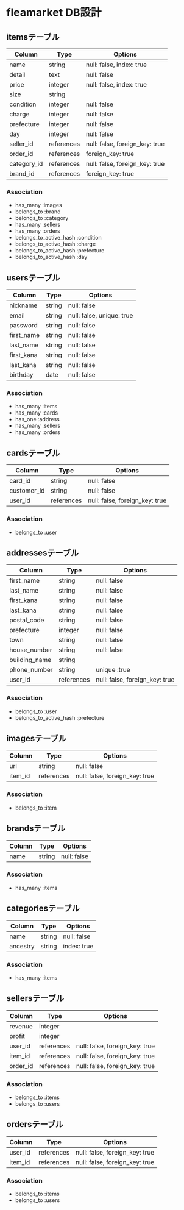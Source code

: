 # fleamarket DB設計
## itemsテーブル
|Column|Type|Options|
|------|----|-------|
|name|string|null: false, index: true|
|detail|text|null: false|
|price|integer|null: false, index: true|
|size|string||
|condition|integer|null: false|
|charge|integer|null: false|
|prefecture|integer|null: false|
|day|integer|null: false|
|seller_id|references|null: false, foreign_key: true|
|order_id|references|foreign_key: true|
|category_id|references|null: false, foreign_key: true|
|brand_id|references|foreign_key: true|
### Association
- has_many :images
- belongs_to :brand
- belongs_to :category
- has_many :sellers
- has_many :orders
- belongs_to_active_hash :condition
- belongs_to_active_hash :charge
- belongs_to_active_hash :prefecture
- belongs_to_active_hash :day


## usersテーブル
|Column|Type|Options|
|------|----|-------|
|nickname|string|null: false|
|email|string|null: false, unique: true|
|password|string|null: false|
|first_name|string|null: false|
|last_name|string|null: false|
|first_kana|string|null: false|
|last_kana|string|null: false|
|birthday|date|null: false|
### Association
- has_many :items
- has_many :cards
- has_one :address
- has_many :sellers
- has_many :orders

## cardsテーブル
|Column|Type|Options|
|------|----|-------|
|card_id|string|null: false|
|customer_id|string|null: false|
|user_id|references|null: false, foreign_key: true|
### Association
- belongs_to :user

## addressesテーブル
|Column|Type|Options|
|------|----|-------|
|first_name|string|null: false|
|last_name|string|null: false|
|first_kana|string|null: false|
|last_kana|string|null: false|
|postal_code|string|null: false|
|prefecture|integer|null: false|
|town|string|null: false|
|house_number|string|null: false|
|building_name|string||
|phone_number|string|unique :true|
|user_id|references|null: false, foreign_key: true|
### Association
- belongs_to :user
- belongs_to_active_hash :prefecture

## imagesテーブル
|Column|Type|Options|
|------|----|-------|
|url|string|null: false|
|item_id|references|null: false, foreign_key: true|
### Association
- belongs_to :item

## brandsテーブル
|Column|Type|Options|
|------|----|-------|
|name|string|null: false|
### Association
- has_many :items

## categoriesテーブル
|Column|Type|Options|
|------|----|-------|
|name|string|null: false|
|ancestry|string|index: true|
### Association
- has_many :items

## sellersテーブル
|Column|Type|Options|
|------|----|-------|
|revenue|integer||
|profit|integer||
|user_id|references|null: false, foreign_key: true|
|item_id|references|null: false, foreign_key: true|
|order_id|references|null: false, foreign_key: true|
### Association
- belongs_to :items
- belongs_to :users

## ordersテーブル
|Column|Type|Options|
|------|----|-------|
|user_id|references|null: false, foreign_key: true|
|item_id|references|null: false, foreign_key: true|
### Association
- belongs_to :items
- belongs_to :users